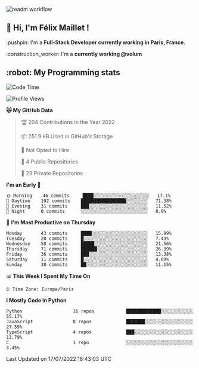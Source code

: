 ![readm workflow](https://github.com/fmaillet24/fmaillet24/actions/workflows/main.yml/badge.svg)

<h2>👋 Hi, I'm Félix Maillet !</h2>

<p>:pushpin: I'm a <strong>Full-Stack Developer currently working in Paris, France.</strong></p>
<p>:construction_worker: I'm a <strong>currently working @volum</strong></p>

<h2>:robot: My Programming stats</h2>

<!--START_SECTION:waka-->
![Code Time](http://img.shields.io/badge/Code%20Time-0%20secs-blue)

![Profile Views](http://img.shields.io/badge/Profile%20Views-0-blue)

**🐱 My GitHub Data** 

> 🏆 204 Contributions in the Year 2022
 > 
> 📦 251.9 kB Used in GitHub's Storage 
 > 
> 🚫 Not Opted to Hire
 > 
> 📜 4 Public Repositories 
 > 
> 🔑 23 Private Repositories  
 > 
**I'm an Early 🐤** 

```text
🌞 Morning    46 commits     ████░░░░░░░░░░░░░░░░░░░░░   17.1% 
🌆 Daytime    192 commits    █████████████████░░░░░░░░   71.38% 
🌃 Evening    31 commits     ███░░░░░░░░░░░░░░░░░░░░░░   11.52% 
🌙 Night      0 commits      ░░░░░░░░░░░░░░░░░░░░░░░░░   0.0%

```
📅 **I'm Most Productive on Thursday** 

```text
Monday       43 commits     ████░░░░░░░░░░░░░░░░░░░░░   15.99% 
Tuesday      20 commits     █░░░░░░░░░░░░░░░░░░░░░░░░   7.43% 
Wednesday    58 commits     █████░░░░░░░░░░░░░░░░░░░░   21.56% 
Thursday     71 commits     ██████░░░░░░░░░░░░░░░░░░░   26.39% 
Friday       36 commits     ███░░░░░░░░░░░░░░░░░░░░░░   13.38% 
Saturday     11 commits     █░░░░░░░░░░░░░░░░░░░░░░░░   4.09% 
Sunday       30 commits     ██░░░░░░░░░░░░░░░░░░░░░░░   11.15%

```


📊 **This Week I Spent My Time On** 

```text
⌚︎ Time Zone: Europe/Paris

```

**I Mostly Code in Python** 

```text
Python                   16 repos            █████████████░░░░░░░░░░░░   55.17% 
JavaScript               8 repos             ███████░░░░░░░░░░░░░░░░░░   27.59% 
TypeScript               4 repos             ███░░░░░░░░░░░░░░░░░░░░░░   13.79% 
C                        1 repo              ░░░░░░░░░░░░░░░░░░░░░░░░░   3.45%

```



 Last Updated on 17/07/2022 18:43:03 UTC
<!--END_SECTION:waka-->
